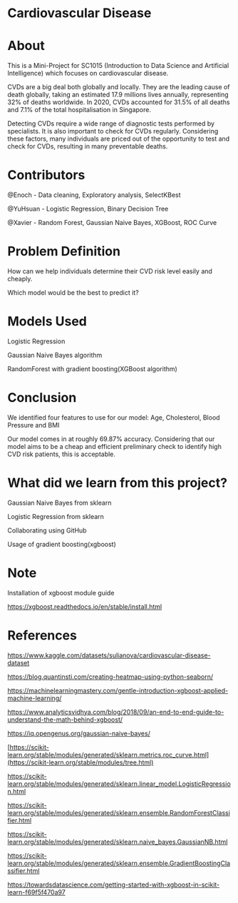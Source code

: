 # Cardiovascular Disease

# About

This is a Mini-Project for SC1015 (Introduction to Data Science and Artificial Intelligence) which focuses on cardiovascular disease. 

CVDs are a big deal both globally and locally. They are the leading cause of death globally, taking an estimated 17.9 millions lives annually, representing 32% of deaths worldwide. In 2020, CVDs accounted for 31.5% of all deaths and 7.1% of the total hospitalisation in Singapore.

Detecting CVDs require a wide range of diagnostic tests performed by specialists. It is also important to check for CVDs regularly. Considering these factors, many individuals are priced out of the opportunity to test and check for CVDs, resulting in many preventable deaths.

# Contributors

@Enoch - Data cleaning, Exploratory analysis, SelectKBest

@YuHsuan - Logistic Regression, Binary Decision Tree

@Xavier - Random Forest, Gaussian Naive Bayes, XGBoost, ROC Curve


# Problem Definition

How can we help individuals determine their CVD risk level easily and cheaply.

Which model would be the best to predict it?

# Models Used

Logistic Regression

Gaussian Naive Bayes algorithm 

RandomForest with gradient boosting(XGBoost algorithm)

# Conclusion

We identified four features to use for our model: Age, Cholesterol, Blood Pressure and BMI

Our model comes in at roughly 69.87% accuracy. Considering that our model aims to be a cheap and efficient preliminary check to identify high CVD risk patients, this is acceptable.




# What did we learn from this project?

Gaussian Naive Bayes from sklearn

Logistic Regression from sklearn

Collaborating using GitHub

Usage of gradient boosting(xgboost)

# Note

Installation of xgboost module guide

https://xgboost.readthedocs.io/en/stable/install.html


# References

https://www.kaggle.com/datasets/sulianova/cardiovascular-disease-dataset

https://blog.quantinsti.com/creating-heatmap-using-python-seaborn/

https://machinelearningmastery.com/gentle-introduction-xgboost-applied-machine-learning/

https://www.analyticsvidhya.com/blog/2018/09/an-end-to-end-guide-to-understand-the-math-behind-xgboost/

https://iq.opengenus.org/gaussian-naive-bayes/

[https://scikit-learn.org/stable/modules/generated/sklearn.metrics.roc_curve.html](https://scikit-learn.org/stable/modules/tree.html)

https://scikit-learn.org/stable/modules/generated/sklearn.linear_model.LogisticRegression.html

https://scikit-learn.org/stable/modules/generated/sklearn.ensemble.RandomForestClassifier.html

https://scikit-learn.org/stable/modules/generated/sklearn.naive_bayes.GaussianNB.html

https://scikit-learn.org/stable/modules/generated/sklearn.ensemble.GradientBoostingClassifier.html

https://towardsdatascience.com/getting-started-with-xgboost-in-scikit-learn-f69f5f470a97

